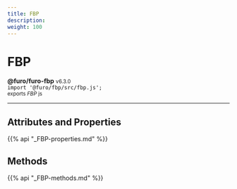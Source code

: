 ```yaml
---
title: FBP
description: 
weight: 100
---
```


# FBP

**@furo/furo-fbp** <small>v6.3.0</small>
<br>`import '@furo/fbp/src/fbp.js';`<small>
<br>exports *FBP* js</small>


****



## Attributes and Properties
{{% api "_FBP-properties.md" %}}






















## Methods
{{% api "_FBP-methods.md" %}}


















